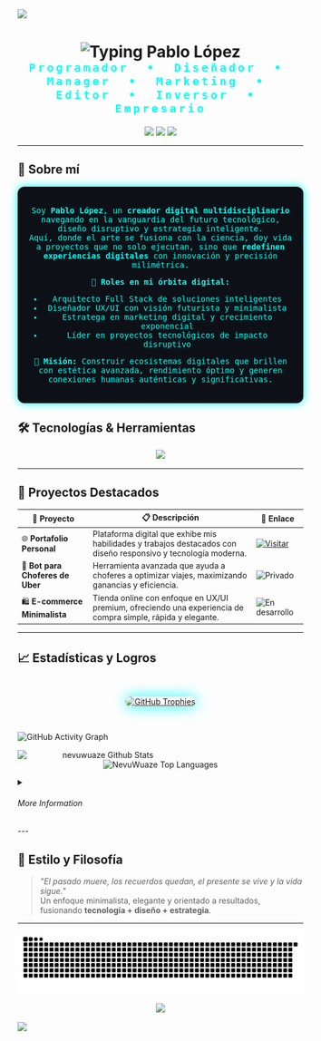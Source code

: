 <!-- Banner compacto y elegante -->
<img src="https://user-images.githubusercontent.com/73097560/115834477-dbab4500-a447-11eb-908a-139a6edaec5c.gif">

<!-- Título animado con tipografía futurista -->
<h1 align="center">
  <img src="https://readme-typing-svg.herokuapp.com?font=Orbitron&weight=700&size=48&pause=1000&color=00FFF7&center=true&vCenter=true&width=800&lines=Hola,+soy+Pablo+L%C3%B3pez" alt="Typing Pablo López" />
</h1>

<!-- Subtítulo futurista -->
<p align="center" style="color:#00FFF7; font-family: 'Orbitron', monospace; font-size: 20px; font-weight: 600; letter-spacing: 4px; margin-top: -20px;">
  Programador &nbsp;&bull;&nbsp; Diseñador &nbsp;&bull;&nbsp; Manager &nbsp;&bull;&nbsp; Marketing &nbsp;&bull;&nbsp; Editor &nbsp;&bull;&nbsp; Inversor &nbsp;&bull;&nbsp; Empresario
</p>

<!-- Badges de contacto -->
<p align="center">
  <a href="https://pablocv.rf.gd"><img src="https://img.shields.io/badge/🌐%20Portafolio-000000?style=for-the-badge&logo=vercel&logoColor=white" /></a>
  <a href="mailto:nevuwuaze@gmail.com"><img src="https://img.shields.io/badge/📧%20Email-EA4335?style=for-the-badge&logo=gmail&logoColor=white" /></a>
  <a href="https://github.com/nevuwuaze"><img src="https://img.shields.io/badge/GitHub-181717?style=for-the-badge&logo=github&logoColor=white" /></a>
</p>

---
## 🖤 Sobre mí

<div align="center" style="font-family: 'Orbitron', monospace; color: #00FFF7; background: #0D1117; padding: 20px; border-radius: 12px; box-shadow: 0 0 15px #00FFF7;">
  
Soy **Pablo López**, un **creador digital multidisciplinario** navegando en la vanguardia del futuro tecnológico, diseño disruptivo y estrategia inteligente.  
Aquí, donde el arte se fusiona con la ciencia, doy vida a proyectos que no solo ejecutan, sino que **redefinen experiencias digitales** con innovación y precisión milimétrica.

🚀 **Roles en mi órbita digital:**  
- Arquitecto Full Stack de soluciones inteligentes  
- Diseñador UX/UI con visión futurista y minimalista  
- Estratega en marketing digital y crecimiento exponencial  
- Líder en proyectos tecnológicos de impacto disruptivo  

🎯 **Misión:** Construir ecosistemas digitales que brillen con estética avanzada, rendimiento óptimo y generen conexiones humanas auténticas y significativas.

</div>

## 🛠 Tecnologías & Herramientas

<p align="center">
  <img src="https://skillicons.dev/icons?i=html,css,js,ts,react,nextjs,nodejs,python,php,java,c,ruby,go,swift,kotlin,rust,scala,mysql,git,github,linux,windows,vscode,webpack,babel,graphql,firebase,jenkins,lua,unity" />
</p>



---

## 🚀 Proyectos Destacados

| 🚀 **Proyecto**               | 📋 **Descripción**                                                                 | 🔗 **Enlace**                                                                                       |
|------------------------------|-----------------------------------------------------------------------------------|---------------------------------------------------------------------------------------------------|
| 🌐 **Portafolio Personal**    | Plataforma digital que exhibe mis habilidades y trabajos destacados con diseño responsivo y tecnología moderna. | [![Visitar](https://img.shields.io/badge/Visitar%20Portafolio-00FFF7?style=for-the-badge&logo=vercel&logoColor=black)](https://pablocv.rf.gd) |
| 🤖 **Bot para Choferes de Uber** | Herramienta avanzada que ayuda a choferes a optimizar viajes, maximizando ganancias y eficiencia.                   | ![Privado](https://img.shields.io/badge/Privado-FF4B4B?style=for-the-badge&logo=lock&logoColor=white)                                    |
| 🛍 **E-commerce Minimalista** | Tienda online con enfoque en UX/UI premium, ofreciendo una experiencia de compra simple, rápida y elegante.          | ![En desarrollo](https://img.shields.io/badge/En%20Desarrollo-FFD93B?style=for-the-badge&logo=progress&logoColor=black)                 |

---

## 📈 Estadísticas y Logros

<br>
<p align="center">
  <a href="https://github.com/ryo-ma/github-profile-trophy">
    <img src="https://github-trophies.vercel.app/?username=nevuwuaze&column=6&margin-w=25&margin-h=15&theme=radical&no-bg=true&no-frame=false" 
         alt="GitHub Trophies" 
         height="250"
         style="border-radius:15px; box-shadow: 0 0 25px #00FFF7;"/>
  </a>
</p>
<br>




![GitHub Activity Graph](https://github-readme-activity-graph.vercel.app/graph?username=nevuwuaze&theme=github-compact)

<p align="center" style="margin-top: 15px;">
  <img align="left" src="https://github-readme-stats.sumanth-talluri.vercel.app/api?username=nevuwuaze&show_icons=true&title_color=fff&icon_color=79ff97&text_color=efefef&bg_color=24292e" alt="nevuwuaze Github Stats" width="60%">
  
<img src="https://github-readme-stats.vercel.app/api/top-langs?username=nevuwuaze&langs_count=1000000000000&show_icons=true&locale=en&layout=compact&theme=algolia&text_color=efefef&bg_color=24292e" width="30%" alt="NevuWuaze Top Languages">

</p>
<details>
<summary>

###### More Information </summary>
<p align="center">
  <img src="https://github-profile-summary-cards.vercel.app/api/cards/profile-details?username=nevuwuaze&theme=dark&border_radius=12&bg_color=0D1117" height="150" alt="Profile Details" />
</p>

<p align="center">
  <img src="https://github-profile-summary-cards.vercel.app/api/cards/productive-time?username=nevuwuaze&theme=dark&border_radius=12&bg_color=0D1117&utcOffset=8" height="150" alt="Productive Time" />
</p>

<p align="center">
  <img src="https://github-profile-summary-cards.vercel.app/api/cards/stats?username=nevuwuaze&theme=dark&border_radius=12&bg_color=0D1117" height="150" alt="Stats" />
</p>


</details>
---

## 🎨 Estilo y Filosofía
> *"El pasado muere, los recuerdos quedan, el presente se vive y la vida sigue."*  
Un enfoque minimalista, elegante y orientado a resultados, fusionando **tecnología + diseño + estrategia**.

---

<!-- Footer animado -->
<p align="center">
  <img src="https://github.com/StefanosSt/StefanosSt/blob/main/github-user-contribution.svg" alt="snake">
</p>
<p align="center">
  <img src="https://capsule-render.vercel.app/api?type=waving&color=0:000000,100:434343&height=120&section=footer"/>
</p>

<img src="https://user-images.githubusercontent.com/73097560/115834477-dbab4500-a447-11eb-908a-139a6edaec5c.gif">
